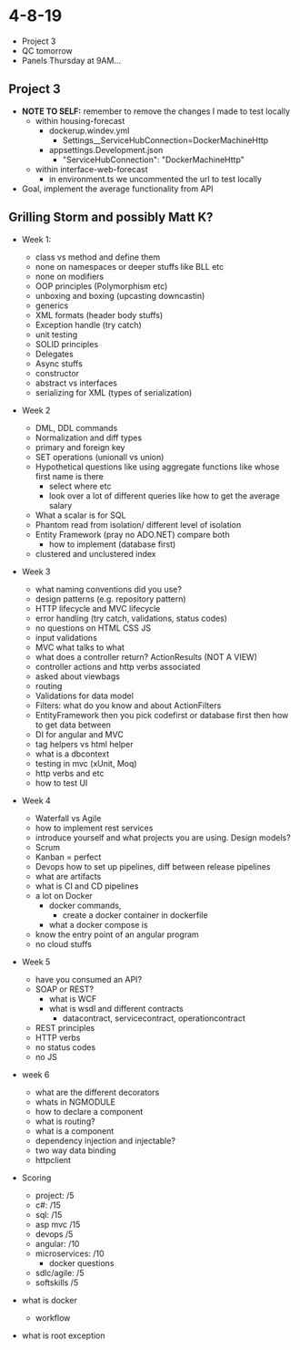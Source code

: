 # 4-8-19
- Project 3 
- QC tomorrow
- Panels Thursday at 9AM...

## Project 3 
- **NOTE TO SELF:** remember to remove the changes I made to test locally
	- within housing-forecast
		- dockerup.windev.yml
		    - Settings__ServiceHubConnection=DockerMachineHttp
		- appsettings.Development.json
			-  "ServiceHubConnection": "DockerMachineHttp"
	- within interface-web-forecast
		- in environment.ts we uncommented the url to test locally
- Goal, implement the average functionality from API

## Grilling Storm and possibly Matt K?
- Week 1: 
	- class vs method and define them
	- none on namespaces or deeper stuffs like BLL etc
	- none on modifiers
	- OOP principles (Polymorphism etc)
	- unboxing and boxing (upcasting downcastin)
	- generics
	- XML formats (header body stuffs)
	- Exception handle (try catch)
	- unit testing
	- SOLID principles
	- Delegates
	- Async stuffs
	- constructor
	- abstract vs interfaces
	- serializing for XML (types of serialization)
- Week 2
	- DML, DDL commands
	- Normalization and diff types
	- primary and foreign key
	- SET operations (unionall vs union)
	- Hypothetical questions like using aggregate functions like whose first name is there
		- select where etc
		- look over a lot of different queries like how to get the average salary
	- What a scalar is for SQL
	- Phantom read from isolation/ different level of isolation
	- Entity Framework (pray no ADO.NET) compare both
		- how to implement (database first)
	- clustered and unclustered index
- Week 3
	- what naming conventions did you use?
	- design patterns (e.g. repository pattern)
	- HTTP lifecycle and MVC lifecycle
	- error handling (try catch, validations, status codes)
	- no questions on HTML CSS JS
	- input validations
	- MVC what talks to what
	- what does a controller return? ActionResults (NOT A VIEW)
	- controller actions and http verbs associated
	- asked about viewbags
	- routing
	- Validations for data model
	- Filters: what do you know and about ActionFilters
	- EntityFramework then you pick codefirst or database first then how to get data between
	- DI for angular and MVC
	- tag helpers vs html helper
	- what is a dbcontext
	- testing in mvc (xUnit, Moq)
	- http verbs and etc
	- how to test UI
- Week 4
	- Waterfall vs Agile
	- how to implement rest services
	- introduce yourself and what projects you are using. Design models?
	- Scrum
	- Kanban = perfect
	- Devops how to set up pipelines, diff between release pipelines
	- what are artifacts
	- what is CI and CD pipelines
	- a lot on Docker
		- docker commands, 
			- create a docker container in dockerfile
		- what a docker compose is
	- know the entry point of an angular program
	- no cloud stuffs
- Week 5
	- have you consumed an API?
	- SOAP or REST?
		- what is WCF
		- what is wsdl and different contracts
			- datacontract, servicecontract, operationcontract
	- REST principles
	- HTTP verbs
	- no status codes
	- no JS
- week 6
	- what are the different decorators
	- whats in NGMODULE
	- how to declare a component
	- what is routing?
	- what is a component
	- dependency injection and injectable?
	- two way data binding
	- httpclient
- Scoring
	- project: /5
	- c#: /15
	- sql: /15
	- asp mvc /15
	- devops /5
	- angular: /10
	- microservices: /10
		- docker questions
	- sdlc/agile: /5
	- softskills /5

- what is docker
	- workflow

- what is root exception